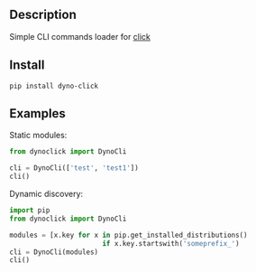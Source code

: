 ## Description

Simple CLI commands loader for [click](http://click.pocoo.org)

## Install

    pip install dyno-click

## Examples

Static modules:

```python
from dynoclick import DynoCli

cli = DynoCli(['test', 'test1'])
cli()
```

Dynamic discovery:

```python
import pip
from dynoclick import DynoCli

modules = [x.key for x in pip.get_installed_distributions()
                       if x.key.startswith('someprefix_')
cli = DynoCli(modules)
cli()

```
